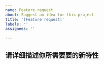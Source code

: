 ```yaml
---
name: Feature request
about: Suggest an idea for this project
title: '[Feature request]'
labels: ''
assignees: ''

---
```


## 请详细描述你所需要要的新特性
